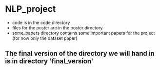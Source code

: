 # NLP_project


- code is in the code directory
- files for the poster are in the poster directory
- some_papers directory contains some important papers for the project (for now only the dataset paper)


## The final version of the directory we will hand in is in directory 'final_version'
